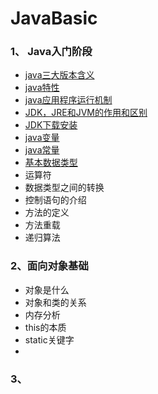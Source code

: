 # JavaBasic


### 1、 Java入门阶段  
  * [java三大版本含义](https://github.com/zhoumengyuan/JavaBasic/blob/master/java%E5%85%A5%E9%97%A8%E9%98%B6%E6%AE%B5/Java%E4%B8%89%E5%A4%A7%E7%89%88%E6%9C%AC.md)
  * [java特性](https://github.com/zhoumengyuan/JavaBasic/blob/master/java%E5%85%A5%E9%97%A8%E9%98%B6%E6%AE%B5/java%E7%89%B9%E6%80%A7.md)  
  * [java应用程序运行机制](https://github.com/zhoumengyuan/JavaBasic/blob/master/java%E5%85%A5%E9%97%A8%E9%98%B6%E6%AE%B5/java%E7%9A%84%E8%BF%90%E8%A1%8C%E6%9C%BA%E5%88%B6.md)  
  * [JDK，JRE和JVM的作用和区别](https://github.com/zhoumengyuan/JavaBasic/blob/master/java%E5%85%A5%E9%97%A8%E9%98%B6%E6%AE%B5/JDK%EF%BC%8CJRE%EF%BC%8CJVM%E7%9A%84%E5%8C%BA%E5%88%AB.md)  
  * [JDK下载安装](https://github.com/zhoumengyuan/JavaBasic/blob/master/java%E5%85%A5%E9%97%A8%E9%98%B6%E6%AE%B5/JDK%E4%B8%8B%E8%BD%BD%E5%AE%89%E8%A3%85.md)
  * [java变量](https://github.com/zhoumengyuan/JavaBasic/blob/master/java%E5%85%A5%E9%97%A8%E9%98%B6%E6%AE%B5/java%E5%8F%98%E9%87%8F.md)  
  * [java常量]()
  * [基本数据类型]()
  * 运算符  
  * 数据类型之间的转换  
  * 控制语句的介绍  
  * 方法的定义  
  * 方法重载  
  * 递归算法


### 2、面向对象基础
  * 对象是什么  
  * 对象和类的关系  
  * 内存分析  
  * this的本质  
  * static关键字  
  * 
### 3、
